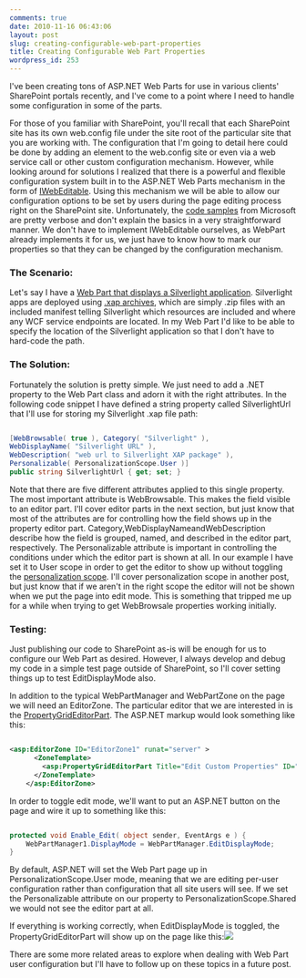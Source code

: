 ```yaml
---
comments: true
date: 2010-11-16 06:43:06
layout: post
slug: creating-configurable-web-part-properties
title: Creating Configurable Web Part Properties
wordpress_id: 253
---
```


I've been creating tons of ASP.NET Web Parts for use in various clients' SharePoint portals recently, and I've come to a point where I need to handle some configuration in some of the parts.

For those of you familiar with SharePoint, you'll recall that each SharePoint site has its own web.config file under the site root of the particular site that you are working with. The configuration that I'm going to detail here could be done by adding an element to the web.config site or even via a web service call or other custom configuration mechanism. However, while looking around for solutions I realized that there is a powerful and flexible configuration system built in to the ASP.NET Web Parts mechanism in the form of [IWebEditable](http://msdn.microsoft.com/en-us/library/system.web.ui.webcontrols.webparts.iwebeditable.aspx). Using this mechanism we will be able to allow our configuration options to be set by users during the page editing process right on the SharePoint site. Unfortunately, the [code samples](http://msdn.microsoft.com/en-us/library/dd584174(office.11).aspx) from Microsoft are pretty verbose and don't explain the basics in a very straightforward manner. We don't have to implement IWebEditable ourselves, as WebPart already implements it for us, we just have to know how to mark our properties so that they can be changed by the configuration mechanism.



### The Scenario:



Let's say I have a [Web Part that displays a Silverlight application](http://crmvoyager.wordpress.com/2010/10/12/embedding-silverlight-into-a-webpart/). Silverlight apps are deployed using [.xap archives](http://crmvoyager.wordpress.com/2010/10/15/whats-in-a-silverlight-xap/), which are simply .zip files with an included manifest telling Silverlight which resources are included and where any WCF service endpoints are located. In my Web Part I'd like to be able to specify the location of the Silverlight application so that I don't have to hard-code the path.



### The Solution:



Fortunately the solution is pretty simple. We just need to add a .NET property to the Web Part class and adorn it with the right attributes. In the following code snippet I have defined a string property called SilverlightUrl that I'll use for storing my Silverlight .xap file path:

``` csharp

[WebBrowsable( true ), Category( "Silverlight" ),
WebDisplayName( "Silverlight URL" ),
WebDescription( "web url to Silverlight XAP package" ),
Personalizable( PersonalizationScope.User )]
public string SilverlightUrl { get; set; }

```


Note that there are five different attributes applied to this single property. The most important attribute is WebBrowsable. This makes the field visible to an editor part. I'll cover editor parts in the next section, but just know that most of the attributes are for controlling how the field shows up in the property editor part. Category,WebDisplayNameandWebDescription describe how the field is grouped, named, and described in the editor part, respectively. The Personalizable attribute is important in controlling the conditions under which the editor part is shown at all. In our example I have set it to User scope in order to get the editor to show up without toggling the [personalization scope](http://msdn.microsoft.com/en-us/library/system.web.ui.webcontrols.webparts.personalizationscope.aspx). I'll cover personalization scope in another post, but just know that if we aren't in the right scope the editor will not be shown when we put the page into edit mode. This is something that tripped me up for a while when trying to get WebBrowsale properties working initially.



### Testing:



Just publishing our code to SharePoint as-is will be enough for us to configure our Web Part as desired. However, I always develop and debug my code in a simple test page outside of SharePoint, so I'll cover setting things up to test EditDisplayMode also.

In addition to the typical WebPartManager and WebPartZone on the page we will need an EditorZone. The particular editor that we are interested in is the [PropertyGridEditorPart](http://msdn.microsoft.com/en-us/library/system.web.ui.webcontrols.webparts.propertygrideditorpart.aspx). The ASP.NET markup would look something like this:

``` xml

<asp:EditorZone ID="EditorZone1" runat="server" >
      <ZoneTemplate>
        <asp:PropertyGridEditorPart Title="Edit Custom Properties" ID="PropertyGridEditorPart1" runat="server"/>
      </ZoneTemplate>
    </asp:EditorZone>

```


In order to toggle edit mode, we'll want to put an ASP.NET button on the page and wire it up to something like this:

``` csharp

protected void Enable_Edit( object sender, EventArgs e ) {
	WebPartManager1.DisplayMode = WebPartManager.EditDisplayMode;
}

```


By default, ASP.NET will set the Web Part page up in PersonalizationScope.User mode, meaning that we are editing per-user configuration rather than configuration that all site users will see. If we set the Personalizable attribute on our property to PersonalizationScope.Shared we would not see the editor part at all.

If everything is working correctly, when EditDisplayMode is toggled, the PropertyGridEditorPart will show up on the page like this:[![](http://crmvoyager.files.wordpress.com/2010/11/propertygrideditor.jpg)](http://crmvoyager.files.wordpress.com/2010/11/propertygrideditor.jpg)

There are some more related areas to explore when dealing with Web Part user configuration but I'll have to follow up on these topics in a future post.
